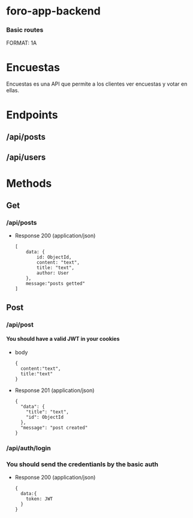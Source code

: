 # foro-app-backend

### Basic routes

FORMAT: 1A

# Encuestas

Encuestas es una API que permite a los clientes ver encuestas y votar en ellas.

# Endpoints

## /api/posts

## /api/users

# Methods

## Get

### /api/posts

- Response 200 (application/json)

      [
          data: {
              id: ObjectId,
              content: "text",
              title: "text",
              author: User
          },
          message:"posts getted"
      ]

## Post

### /api/post

#### You should have a valid JWT in your cookies

- body

      {
        content:"text",
        title:"text"
      }

- Response 201 (application/json)

      {
        "data": {
          "title": "text",
          "id": ObjectId
        },
        "message": "post created"
      }

### /api/auth/login

### You should send the credentianls by the basic auth

- Response 200 (application/json)

      {
        data:{
          token: JWT
        }
      }
